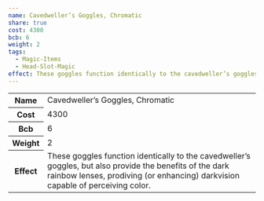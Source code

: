 ```yaml
---
name: Cavedweller’s Goggles, Chromatic
share: true
cost: 4300
bcb: 6
weight: 2
tags:
  - Magic-Items
  - Head-Slot-Magic
effect: These goggles function identically to the cavedweller’s goggles, but also provide the benefits of the dark rainbow lenses, prodiving (or enhancing) darkvision capable of perceiving color.
---
```


<p><span style="overflow-x: auto;"><table><tbody><tr><th>Name</th><td>Cavedweller’s Goggles, Chromatic</td></tr><tr><th>Cost</th><td>4300</td></tr><tr><th>Bcb</th><td>6</td></tr><tr><th>Weight</th><td>2</td></tr><tr><th>Effect</th><td>These goggles function identically to the cavedweller’s goggles, but also provide the benefits of the dark rainbow lenses, prodiving (or enhancing) darkvision capable of perceiving color.</td></tr></tbody></table></span></p>